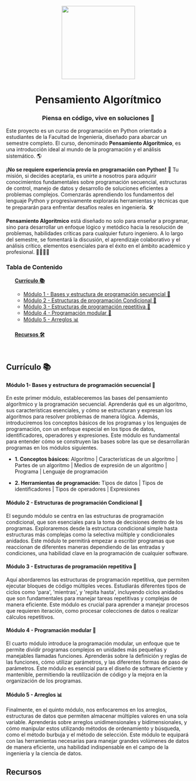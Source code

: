 <p align="center">
<img src="https://github.com/LoopBraker/7706-Pensamiento-Algoritmico/assets/155758226/82827900-b9a1-46ce-ad3f-8b2a2146f406" width="200" height="auto">
</p>

<h1 align="center">Pensamiento Algorítmico</h1>

<h3 align="center"> Piensa en código, vive en soluciones 🚀</h3>

Este proyecto es un curso de programación en Python orientado a estudiantes de la Facultad de Ingeniería, diseñado para abarcar un semestre completo. El curso, denominado **Pensamiento Algorítmico**, es una introducción ideal al mundo de la programación y el análisis sistemático. 🌎

**¡No se requiere experiencia previa en programación con Python!** 🚀 Tu misión, si decides aceptarla, es unirte a nosotros para adquirir conocimientos fundamentales sobre programación secuencial, estructuras de control, manejo de datos y desarrollo de soluciones eficientes a problemas complejos. Comenzarás aprendiendo los fundamentos del lenguaje Python y progresivamente explorarás herramientas y técnicas que te prepararán para enfrentar desafíos reales en ingeniería. 🛠️

**Pensamiento Algorítmico** está diseñado no solo para enseñar a programar, sino para desarrollar un enfoque lógico y metódico hacia la resolución de problemas, habilidades críticas para cualquier futuro ingeniero. A lo largo del semestre, se fomentará la discusión, el aprendizaje colaborativo y el análisis crítico, elementos esenciales para el éxito en el ámbito académico y profesional. 👩‍🎓👨‍🎓

### Tabla de Contenido<br>
<ul>
<a href="#curriculo"><strong>Currículo 📚</strong></a>
  <ul>
    <li><a href="#modulo-1">Módulo 1 - Bases y estructura de programación secuencial 🧱</a></li>
    <li><a href="#modulo-2">Módulo 2 - Estructuras de programación Condicional 🔀</a></li>
    <li><a href="#modulo-3">Módulo 3 - Estructuras de programación repetitiva 🔁</a></li>
    <li><a href="#modulo-4">Módulo 4 - Programación modular 🧩</a></li>
    <li><a href="#modulo-5">Módulo 5 - Arreglos 📊</a></li>
  </ul>
  <br>
<a href="#recursos"><strong>Recursos 🛠️</strong></a>
</ul>
<br>

<h2 id="curriculo">
Currículo 📚
</h2>

<h4 id="modulo-1">
Módulo 1- Bases y estructura de programación secuencial 🧱
</h4>

En este primer módulo, estableceremos las bases del pensamiento algorítmico y la programación secuencial. Aprenderás qué es un algoritmo, sus características esenciales, y cómo se estructuran y expresan los algoritmos para resolver problemas de manera lógica. Además, introduciremos los conceptos básicos de los programas y los lenguajes de programación, con un enfoque especial en los tipos de datos, identificadores, operadores y expresiones. Este módulo es fundamental para entender cómo se construyen las bases sobre las que se desarrollarán programas en los módulos siguientes.
- **1. Conceptos básicos:** Algoritmo | Características de un algoritmo | Partes de un algoritmo | Medios de expresión de un algoritmo | Programa | Lenguaje de programación

- **2. Herramientas de programación:** Tipos de datos | Tipos de identificadores | Tipos de operadores | Expresiones 

<h4 id="modulo-2">
Módulo 2 - Estructuras de programación Condicional 🔀
</h4>

El segundo módulo se centra en las estructuras de programación condicional, que son esenciales para la toma de decisiones dentro de los programas. Exploraremos desde la estructura condicional simple hasta estructuras más complejas como la selectiva múltiple y condicionales anidados. Este módulo te permitirá empezar a escribir programas que reaccionan de diferentes maneras dependiendo de las entradas y condiciones, una habilidad clave en la programación de cualquier software.

<h4 id="modulo-3">
Módulo 3 - Estructuras de programación repetitiva 🔁
</h4>

Aquí abordaremos las estructuras de programación repetitiva, que permiten ejecutar bloques de código múltiples veces. Estudiarás diferentes tipos de ciclos como 'para', 'mientras', y 'repita hasta', incluyendo ciclos anidados que son fundamentales para manejar tareas repetitivas y complejas de manera eficiente. Este módulo es crucial para aprender a manejar procesos que requieren iteración, como procesar colecciones de datos o realizar cálculos repetitivos.

<h4 id="modulo-4">
Módulo 4 - Programación modular 🧩
</h4>

El cuarto módulo introduce la programación modular, un enfoque que te permite dividir programas complejos en unidades más pequeñas y manejables llamadas funciones. Aprenderás sobre la definición y reglas de las funciones, cómo utilizar parámetros, y las diferentes formas de paso de parámetros. Este módulo es esencial para el diseño de software eficiente y mantenible, permitiendo la reutilización de código y la mejora en la organización de los programas.

<h4 id="modulo-5">
Módulo 5 - Arreglos 📊
</h4>

Finalmente, en el quinto módulo, nos enfocaremos en los arreglos, estructuras de datos que permiten almacenar múltiples valores en una sola variable. Aprenderás sobre arreglos unidimensionales y bidimensionales, y cómo manipular estos utilizando métodos de ordenamiento y búsqueda, como el método burbuja y el método de selección. Este módulo te equipará con las herramientas necesarias para manejar grandes volúmenes de datos de manera eficiente, una habilidad indispensable en el campo de la ingeniería y la ciencia de datos.

<h2 id="recursos">
Recursos
</h2>
